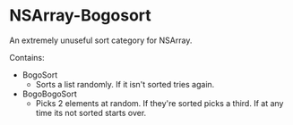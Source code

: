 NSArray-Bogosort
================

An extremely unuseful sort category for NSArray.

Contains:

* BogoSort
  * Sorts a list randomly. If it isn't sorted tries again.
* BogoBogoSort
  * Picks 2 elements at random. If they're sorted picks a third. If at any time its not sorted starts over.
